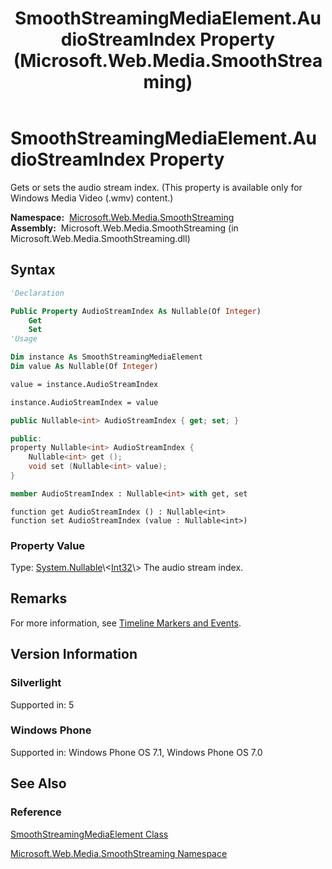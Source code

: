 ﻿---
title: SmoothStreamingMediaElement.AudioStreamIndex Property (Microsoft.Web.Media.SmoothStreaming)
TOCTitle: AudioStreamIndex Property
ms:assetid: P:Microsoft.Web.Media.SmoothStreaming.SmoothStreamingMediaElement.AudioStreamIndex
ms:mtpsurl: https://msdn.microsoft.com/en-us/library/microsoft.web.media.smoothstreaming.smoothstreamingmediaelement.audiostreamindex(v=VS.95)
ms:contentKeyID: 46307811
ms.date: 05/31/2012
mtps_version: v=VS.95
f1_keywords:
- Microsoft.Web.Media.SmoothStreaming.SmoothStreamingMediaElement.AudioStreamIndex
- Microsoft.Web.Media.SmoothStreaming.SmoothStreamingMediaElement.get_AudioStreamIndex
- Microsoft.Web.Media.SmoothStreaming.SmoothStreamingMediaElement.set_AudioStreamIndex
dev_langs:
- csharp
- jscript
- vb
- FSharp
- cpp
api_location:
- Microsoft.Web.Media.SmoothStreaming.dll
api_name:
- Microsoft.Web.Media.SmoothStreaming.SmoothStreamingMediaElement.AudioStreamIndex
- Microsoft.Web.Media.SmoothStreaming.SmoothStreamingMediaElement.get_AudioStreamIndex
- Microsoft.Web.Media.SmoothStreaming.SmoothStreamingMediaElement.set_AudioStreamIndex
api_type:
- Managed
topic_type:
- apiref
- kbSyntax
product_family_name: VS
ROBOTS: INDEX,FOLLOW
---

# SmoothStreamingMediaElement.AudioStreamIndex Property

Gets or sets the audio stream index. (This property is available only for Windows Media Video (.wmv) content.)

**Namespace:**  [Microsoft.Web.Media.SmoothStreaming](microsoft-web-media-smoothstreaming-namespace_1.md)  
**Assembly:**  Microsoft.Web.Media.SmoothStreaming (in Microsoft.Web.Media.SmoothStreaming.dll)

## Syntax

```vb
'Declaration

Public Property AudioStreamIndex As Nullable(Of Integer)
    Get
    Set
'Usage

Dim instance As SmoothStreamingMediaElement
Dim value As Nullable(Of Integer)

value = instance.AudioStreamIndex

instance.AudioStreamIndex = value
```

```csharp
public Nullable<int> AudioStreamIndex { get; set; }
```

```cpp
public:
property Nullable<int> AudioStreamIndex {
    Nullable<int> get ();
    void set (Nullable<int> value);
}
```

``` fsharp
member AudioStreamIndex : Nullable<int> with get, set
```

```jscript
function get AudioStreamIndex () : Nullable<int>
function set AudioStreamIndex (value : Nullable<int>)
```

### Property Value

Type: [System.Nullable](https://msdn.microsoft.com/library/b3h38hb0\(v=vs.95\))\<[Int32](https://msdn.microsoft.com/library/td2s409d\(v=vs.95\))\>  
The audio stream index.

## Remarks

For more information, see [Timeline Markers and Events](timeline-markers-and-events.md).

## Version Information

### Silverlight

Supported in: 5  

### Windows Phone

Supported in: Windows Phone OS 7.1, Windows Phone OS 7.0  

## See Also

### Reference

[SmoothStreamingMediaElement Class](smoothstreamingmediaelement-class-microsoft-web-media-smoothstreaming_1.md)

[Microsoft.Web.Media.SmoothStreaming Namespace](microsoft-web-media-smoothstreaming-namespace_1.md)

